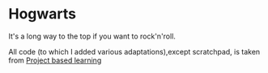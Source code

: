 # Hogwarts
It's a long way to the top if you want to rock'n'roll.

All code (to which I added various adaptations),except scratchpad, is taken from [Project based learning](https://github.com/tuvtran/project-based-learning)
